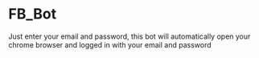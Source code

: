 # FB_Bot
Just enter your email and password, this bot will automatically open your chrome browser and logged in with your email and password
